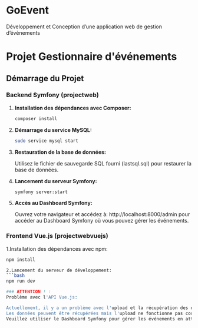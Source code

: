 # GoEvent
Développement et Conception d’une application web de gestion d’évènements
# Projet Gestionnaire d'événements

## Démarrage du Projet

### Backend Symfony (projectweb)

1. **Installation des dépendances avec Composer:**
   ```bash
   composer install

2. **Démarrage du service MySQL:**
   ```bash
   sudo service mysql start
3. **Restauration de la base de données:**

   Utilisez le fichier de sauvegarde SQL fourni (lastsql.sql) pour restaurer la base de données.

4. **Lancement du serveur Symfony:**
   ```bash
   symfony server:start

5. **Accès au Dashboard Symfony:**

   Ouvrez votre navigateur et accédez à:
   http://localhost:8000/admin pour accéder au Dashboard Symfony où vous pouvez gérer les événements.

### Frontend Vue.js (projectwebvuejs)
1.Installation des dépendances avec npm:
  ```bash
  npm install

2.Lancement du serveur de développement:
  ```bash
  npm run dev

### ATTENTION ! : 
Problème avec l'API Vue.js:

Actuellement, il y a un problème avec l'upload et la récupération des données via l'API Vue.js.
Les données peuvent être récupérées mais l'upload ne fonctionne pas correctement.
Veuillez utiliser le Dashboard Symfony pour gérer les événements en attendant la résolution du problème.
